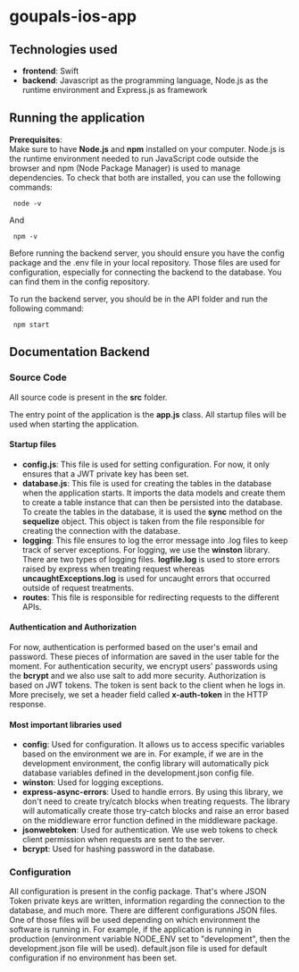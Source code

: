 # goupals-ios-app

## Technologies used
- **frontend**: Swift
- **backend**: Javascript as the programming language, Node.js as the runtime environment and Express.js as framework

## Running the application

**Prerequisites**:
<br /> 
Make sure to have **Node.js** and **npm** installed on your computer. Node.js is the runtime environment needed to run JavaScript code outside the browser and npm (Node Package Manager) is used to manage dependencies.
To check that both are installed, you can use the following commands:
   ```
    node -v
   ```
And 
   ```
    npm -v
   ```

Before running the backend server, you should ensure you have the config package and the .env file in your local repository. Those files are used for configuration, especially for connecting the backend to the database. You can find them in the config repository. 

To run the backend server, you should be in the API folder and run the following command:
   ```
    npm start
   ```

## Documentation Backend

### Source Code

All source code is present in the **src** folder. <br /> 

The entry point of the application is the **app.js** class. All startup files will be used when starting the application. 

#### Startup files

- **config.js**: This file is used for setting configuration. For now, it only ensures that a JWT private key has been set.
- **database.js**: This file is used for creating the tables in the database when the application starts. It imports the data models and create them to create a table instance that can then be persisted into the database. To create the tables in the database, it is used the **sync** method on the **sequelize** object. This object is taken from the file responsible for creating the connection with the database.
- **logging**: This file ensures to log the error message into .log files to keep track of server exceptions. For logging, we use the **winston** library. There are two types of logging files. **logfile.log** is used to store errors raised by express when treating request whereas **uncaughtExceptions.log** is used for uncaught errors that occurred outside of request treatments.
- **routes**: This file is responsible for redirecting requests to the different APIs.

#### Authentication and Authorization

For now, authentication is performed based on the user's email and password. These pieces of information are saved in the user table for the moment. For authentication security, we encrypt users' passwords using the **bcrypt** and we also use salt to add more security.
Authorization is based on JWT tokens. The token is sent back to the client when he logs in. More precisely, we set a header field called **x-auth-token** in the HTTP response.

#### Most important libraries used

- **config**: Used for configuration. It allows us to access specific variables based on the environment we are in. For example, if we are in the development environment, the config library will automatically pick database variables defined in the development.json config file.
- **winston**: Used for logging exceptions.
- **express-async-errors**: Used to handle errors. By using this library, we don't need to create try/catch blocks when treating requests. The library will automatically create those try-catch blocks and raise an error based on the middleware error function defined in the middleware package.
- **jsonwebtoken**: Used for authentication. We use web tokens to check client permission when requests are sent to the server.
- **bcrypt**: Used for hashing password in the database.
### Configuration

All configuration is present in the config package. That's where JSON Token private keys are written, information regarding the connection to the database, and much more. There are different configurations JSON files. One of those files will be used depending on which environment the software is running in. For example, if the application is running in production (environment variable NODE_ENV set to "development", then the development.json file will be used). default.json file is used for default configuration if no environment has been set.

